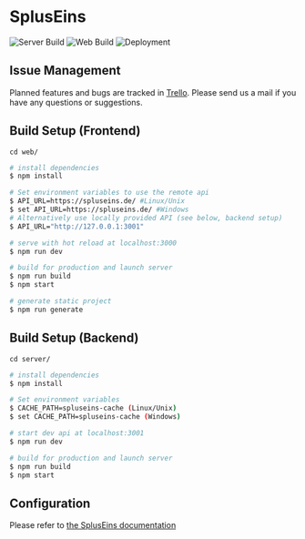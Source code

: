 # SplusEins
![Server Build](https://github.com/SplusEins/SplusEins/workflows/Server%20Build/badge.svg)
![Web Build](https://github.com/SplusEins/SplusEins/workflows/Web%20Build/badge.svg)
![Deployment](https://github.com/SplusEins/SplusEins/workflows/Deploy/badge.svg)
## Issue Management

Planned features and bugs are tracked in [Trello](https://trello.com/b/8L18rOVd).
Please send us a mail if you have any questions or suggestions.

## Build Setup (Frontend)

`cd web/`

``` bash
# install dependencies
$ npm install

# Set environment variables to use the remote api
$ API_URL=https://spluseins.de/ #Linux/Unix
$ set API_URL=https://spluseins.de/ #Windows
# Alternatively use locally provided API (see below, backend setup)
$ API_URL="http://127.0.0.1:3001"

# serve with hot reload at localhost:3000
$ npm run dev

# build for production and launch server
$ npm run build
$ npm start

# generate static project
$ npm run generate
```

## Build Setup (Backend)

`cd server/`

```bash
# install dependencies
$ npm install

# Set environment variables
$ CACHE_PATH=spluseins-cache (Linux/Unix)
$ set CACHE_PATH=spluseins-cache (Windows)

# start dev api at localhost:3001
$ npm run dev

# build for production and launch server
$ npm run build
$ npm start
```

## Configuration

Please refer to [the SplusEins documentation](https://docs.spluseins.de/konfiguration.html)
